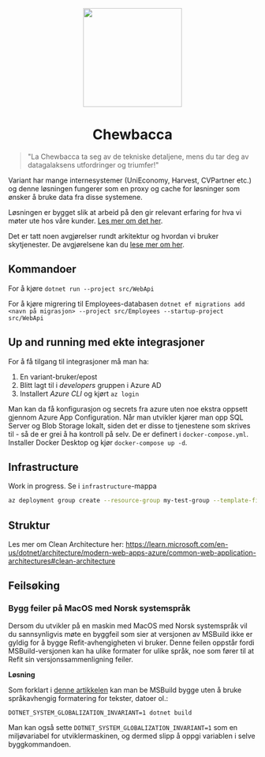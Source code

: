 <div align="center">
    <img src="docs/logo.png" width="200" height="200">
    <h1>Chewbacca</h1>

</div>

> "La Chewbacca ta seg av de tekniske detaljene, mens du tar deg av datagalaksens utfordringer og triumfer!"

Variant har mange internesystemer (UniEconomy, Harvest, CVPartner etc.) og denne løsningen fungerer som en proxy og cache for løsninger som ønsker å bruke data fra disse systemene.

Løsningen er bygget slik at arbeid på den gir relevant erfaring for hva vi møter ute hos våre kunder. [Les mer om det her](docs/relevance.md).

Det er tatt noen avgjørelser rundt arkitektur og hvordan vi bruker skytjenester. De avgjørelsene kan du [lese mer om her](docs/architecture.md).

## Kommandoer

For å kjøre
```dotnet run --project src/WebApi```

For å kjøre migrering til Employees-databasen
```dotnet ef migrations add <navn på migrasjon> --project src/Employees --startup-project src/WebApi``` 

## Up and running med ekte integrasjoner

For å få tilgang til integrasjoner må man ha:

1. En variant-bruker/epost
2. Blitt lagt til i _developers_ gruppen i Azure AD
3. Installert _Azure CLI_ og kjørt `az login`

Man kan da få konfigurasjon og secrets fra azure uten noe ekstra oppsett gjennom Azure App Configuration. Når man utvikler kjører man opp SQL Server og Blob Storage lokalt, siden det er disse to tjenestene som skrives til - så de er grei å ha kontroll på selv. De er definert i `docker-compose.yml`. Installer Docker Desktop og kjør `docker-compose up -d`.

## Infrastructure

Work in progress. Se i `infrastructure`-mappa

```bash
az deployment group create --resource-group my-test-group --template-file .\infrastructure\azuredeploy.bicep --location westeurope`
```

## Struktur

Les mer om Clean Architecture her: https://learn.microsoft.com/en-us/dotnet/architecture/modern-web-apps-azure/common-web-application-architectures#clean-architecture

## Feilsøking

### Bygg feiler på MacOS med Norsk systemspråk

Dersom du utvikler på en maskin med MacOS med Norsk systemspråk vil du sannsynligvis møte en
byggfeil som sier at versjonen av MSBuild ikke er gyldig for å bygge Refit-avhengigheten vi bruker. Denne feilen oppstår fordi MSBuild-versjonen kan ha ulike formater for ulike språk, noe som fører til at
Refit sin versjonssammenligning feiler.

**Løsning**

Som forklart i [denne artikkelen](https://learn.microsoft.com/en-us/dotnet/core/runtime-config/globalization) 
kan man be MSBuild bygge uten å bruke språkavhengig formatering for tekster, datoer ol.:

    DOTNET_SYSTEM_GLOBALIZATION_INVARIANT=1 dotnet build


Man kan også sette `DOTNET_SYSTEM_GLOBALIZATION_INVARIANT=1` som en miljøvariabel for utviklermaskinen, og dermed slipp å oppgi variablen i selve byggkommandoen.
